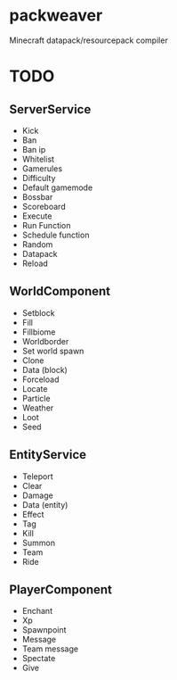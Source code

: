 # packweaver
 Minecraft datapack/resourcepack compiler

# TODO
## ServerService
- Kick
- Ban
- Ban ip
- Whitelist
- Gamerules
- Difficulty
- Default gamemode
- Bossbar
- Scoreboard
- Execute
- Run Function
- Schedule function
- Random
- Datapack
- Reload

## WorldComponent
- Setblock
- Fill
- Fillbiome
- Worldborder
- Set world spawn
- Clone
- Data (block)
- Forceload
- Locate
- Particle
- Weather
- Loot
- Seed

## EntityService
- Teleport
- Clear
- Damage
- Data (entity)
- Effect
- Tag
- Kill
- Summon
- Team
- Ride

## PlayerComponent
- Enchant
- Xp
- Spawnpoint
- Message
- Team message
- Spectate
- Give